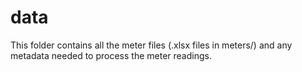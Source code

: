 # data

This folder contains all the meter files (.xlsx files in meters/) and any metadata needed to process the meter readings.
